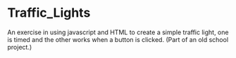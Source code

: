 # Traffic_Lights
An exercise in using javascript and HTML to create a simple traffic light, one is timed and the other works when a button is clicked. (Part of an old school project.)
